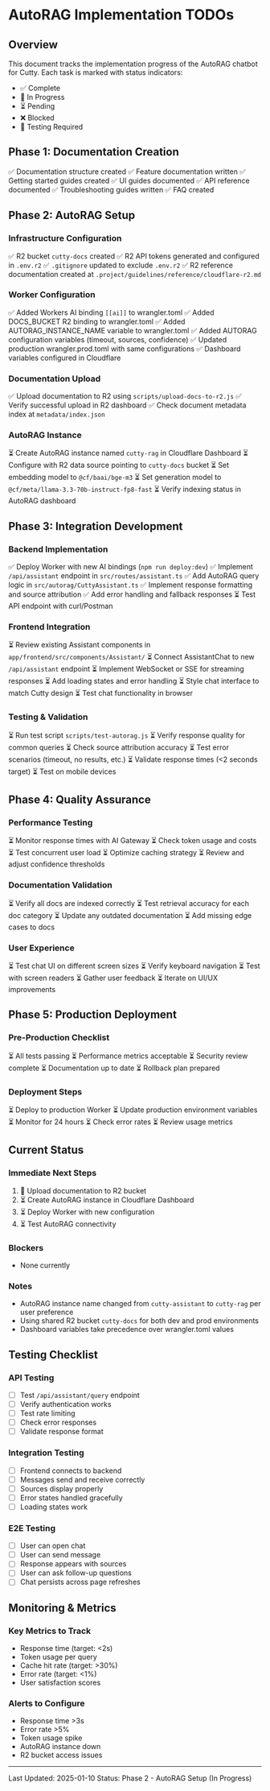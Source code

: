 # AutoRAG Implementation TODOs

## Overview
This document tracks the implementation progress of the AutoRAG chatbot for Cutty. Each task is marked with status indicators:
- ✅ Complete
- 🔄 In Progress
- ⏳ Pending
- ❌ Blocked
- 🧪 Testing Required

## Phase 1: Documentation Creation
✅ Documentation structure created
✅ Feature documentation written
✅ Getting started guides created
✅ UI guides documented
✅ API reference documented
✅ Troubleshooting guides written
✅ FAQ created

## Phase 2: AutoRAG Setup

### Infrastructure Configuration
✅ R2 bucket `cutty-docs` created
✅ R2 API tokens generated and configured in `.env.r2`
✅ `.gitignore` updated to exclude `.env.r2`
✅ R2 reference documentation created at `.project/guidelines/reference/cloudflare-r2.md`

### Worker Configuration
✅ Added Workers AI binding `[[ai]]` to wrangler.toml
✅ Added DOCS_BUCKET R2 binding to wrangler.toml
✅ Added AUTORAG_INSTANCE_NAME variable to wrangler.toml
✅ Added AUTORAG configuration variables (timeout, sources, confidence)
✅ Updated production wrangler.prod.toml with same configurations
✅ Dashboard variables configured in Cloudflare

### Documentation Upload
✅ Upload documentation to R2 using `scripts/upload-docs-to-r2.js`
✅ Verify successful upload in R2 dashboard
✅ Check document metadata index at `metadata/index.json`

### AutoRAG Instance
⏳ Create AutoRAG instance named `cutty-rag` in Cloudflare Dashboard
⏳ Configure with R2 data source pointing to `cutty-docs` bucket
⏳ Set embedding model to `@cf/baai/bge-m3`
⏳ Set generation model to `@cf/meta/llama-3.3-70b-instruct-fp8-fast`
⏳ Verify indexing status in AutoRAG dashboard

## Phase 3: Integration Development

### Backend Implementation
✅ Deploy Worker with new AI bindings (`npm run deploy:dev`)
✅ Implement `/api/assistant` endpoint in `src/routes/assistant.ts`
✅ Add AutoRAG query logic in `src/autorag/CuttyAssistant.ts`
✅ Implement response formatting and source attribution
✅ Add error handling and fallback responses
⏳ Test API endpoint with curl/Postman

### Frontend Integration
⏳ Review existing Assistant components in `app/frontend/src/components/Assistant/`
⏳ Connect AssistantChat to new `/api/assistant` endpoint
⏳ Implement WebSocket or SSE for streaming responses
⏳ Add loading states and error handling
⏳ Style chat interface to match Cutty design
⏳ Test chat functionality in browser

### Testing & Validation
⏳ Run test script `scripts/test-autorag.js`
⏳ Verify response quality for common queries
⏳ Check source attribution accuracy
⏳ Test error scenarios (timeout, no results, etc.)
⏳ Validate response times (<2 seconds target)
⏳ Test on mobile devices

## Phase 4: Quality Assurance

### Performance Testing
⏳ Monitor response times with AI Gateway
⏳ Check token usage and costs
⏳ Test concurrent user load
⏳ Optimize caching strategy
⏳ Review and adjust confidence thresholds

### Documentation Validation
⏳ Verify all docs are indexed correctly
⏳ Test retrieval accuracy for each doc category
⏳ Update any outdated documentation
⏳ Add missing edge cases to docs

### User Experience
⏳ Test chat UI on different screen sizes
⏳ Verify keyboard navigation
⏳ Test with screen readers
⏳ Gather user feedback
⏳ Iterate on UI/UX improvements

## Phase 5: Production Deployment

### Pre-Production Checklist
⏳ All tests passing
⏳ Performance metrics acceptable
⏳ Security review complete
⏳ Documentation up to date
⏳ Rollback plan prepared

### Deployment Steps
⏳ Deploy to production Worker
⏳ Update production environment variables
⏳ Monitor for 24 hours
⏳ Check error rates
⏳ Review usage metrics

## Current Status

### Immediate Next Steps
1. 🔄 Upload documentation to R2 bucket
2. ⏳ Create AutoRAG instance in Cloudflare Dashboard
3. ⏳ Deploy Worker with new configuration
4. ⏳ Test AutoRAG connectivity

### Blockers
- None currently

### Notes
- AutoRAG instance name changed from `cutty-assistant` to `cutty-rag` per user preference
- Using shared R2 bucket `cutty-docs` for both dev and prod environments
- Dashboard variables take precedence over wrangler.toml values

## Testing Checklist

### API Testing
- [ ] Test `/api/assistant/query` endpoint
- [ ] Verify authentication works
- [ ] Test rate limiting
- [ ] Check error responses
- [ ] Validate response format

### Integration Testing
- [ ] Frontend connects to backend
- [ ] Messages send and receive correctly
- [ ] Sources display properly
- [ ] Error states handled gracefully
- [ ] Loading states work

### E2E Testing
- [ ] User can open chat
- [ ] User can send message
- [ ] Response appears with sources
- [ ] User can ask follow-up questions
- [ ] Chat persists across page refreshes

## Monitoring & Metrics

### Key Metrics to Track
- Response time (target: <2s)
- Token usage per query
- Cache hit rate (target: >30%)
- Error rate (target: <1%)
- User satisfaction scores

### Alerts to Configure
- Response time >3s
- Error rate >5%
- Token usage spike
- AutoRAG instance down
- R2 bucket access issues

---

Last Updated: 2025-01-10
Status: Phase 2 - AutoRAG Setup (In Progress)